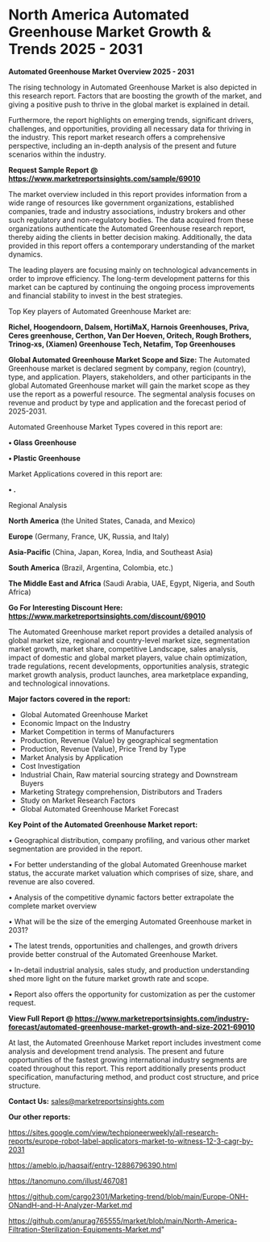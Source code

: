 # North America Automated Greenhouse Market Growth & Trends 2025 - 2031

<Strong> Automated Greenhouse Market Overview 2025 - 2031</strong>

The rising technology in Automated Greenhouse Market is also depicted in this research report. Factors that are boosting the growth of the market, and giving a positive push to thrive in the global market is explained in detail.

Furthermore, the report highlights on emerging trends, significant drivers, challenges, and opportunities, providing all necessary data for thriving in the industry. This report market research offers a comprehensive perspective, including an in-depth analysis of the present and future scenarios within the industry.

<strong>Request Sample Report @ <a href=https://www.marketreportsinsights.com/sample/69010>https://www.marketreportsinsights.com/sample/69010</a></strong>

The market overview included in this report provides information from a wide range of resources like government organizations, established companies, trade and industry associations, industry brokers and other such regulatory and non-regulatory bodies. The data acquired from these organizations authenticate the Automated Greenhouse research report, thereby aiding the clients in better decision making. Additionally, the data provided in this report offers a contemporary understanding of the market dynamics.

The leading players are focusing mainly on technological advancements in order to improve efficiency. The long-term development patterns for this market can be captured by continuing the ongoing process improvements and financial stability to invest in the best strategies.

Top Key players of Automated Greenhouse Market are:

<strong>Richel, Hoogendoorn, Dalsem, HortiMaX, Harnois Greenhouses, Priva, Ceres greenhouse, Certhon, Van Der Hoeven, Oritech, Rough Brothers, Trinog-xs, (Xiamen) Greenhouse Tech, Netafim, Top Greenhouses</strong>

<strong><b>Global Automated Greenhouse Market Scope and Size:</b></strong>
The Automated Greenhouse market is declared segment by company, region (country), type, and application. Players, stakeholders, and other participants in the global Automated Greenhouse market will gain the market scope as they use the report as a powerful resource. The segmental analysis focuses on revenue and product by type and application and the forecast period of 2025-2031.

Automated Greenhouse Market Types covered in this report are:

<strong>• Glass Greenhouse

• Plastic Greenhouse</strong>

Market Applications covered in this report are:

<strong>• .</strong> 

Regional Analysis

<strong>North America</strong> (the United States, Canada, and Mexico)

<strong>Europe</strong> (Germany, France, UK, Russia, and Italy)

<strong>Asia-Pacific</strong> (China, Japan, Korea, India, and Southeast Asia)

<strong>South America</strong> (Brazil, Argentina, Colombia, etc.)

<strong>The Middle East and Africa</strong> (Saudi Arabia, UAE, Egypt, Nigeria, and South Africa)

<strong>Go For Interesting Discount Here: <a href=https://www.marketreportsinsights.com/discount/69010>https://www.marketreportsinsights.com/discount/69010</a></strong>

The Automated Greenhouse market report provides a detailed analysis of global market size, regional and country-level market size, segmentation market growth, market share, competitive Landscape, sales analysis, impact of domestic and global market players, value chain optimization, trade regulations, recent developments, opportunities analysis, strategic market growth analysis, product launches, area marketplace expanding, and technological innovations.

<strong><b>Major factors covered in the report:</b></strong>
<ul>
  <li>Global Automated Greenhouse Market </li>
  <li>Economic Impact on the Industry</li>
  <li>Market Competition in terms of Manufacturers</li>
  <li>Production, Revenue (Value) by geographical segmentation</li>
  <li>Production, Revenue (Value), Price Trend by Type</li>
  <li>Market Analysis by Application</li>
  <li>Cost Investigation</li>
  <li>Industrial Chain, Raw material sourcing strategy and Downstream Buyers</li>
  <li>Marketing Strategy comprehension, Distributors and Traders</li>
  <li>Study on Market Research Factors</li>
  <li>Global Automated Greenhouse Market Forecast</li>
</ul>

<strong><b>Key Point of the Automated Greenhouse Market report:</b></strong>

• Geographical distribution, company profiling, and various other market segmentation are provided in the report.

• For better understanding of the global Automated Greenhouse market status, the accurate market valuation which comprises of size, share, and revenue are also covered.

• Analysis of the competitive dynamic factors better extrapolate the complete market overview

• What will be the size of the emerging Automated Greenhouse market in 2031?

• The latest trends, opportunities and challenges, and growth drivers provide better construal of the Automated Greenhouse Market.

• In-detail industrial analysis, sales study, and production understanding shed more light on the future market growth rate and scope.

• Report also offers the opportunity for customization as per the customer request.

<strong><b>View Full Report @ <a href=https://www.marketreportsinsights.com/industry-forecast/automated-greenhouse-market-growth-and-size-2021-69010>https://www.marketreportsinsights.com/industry-forecast/automated-greenhouse-market-growth-and-size-2021-69010</a></b></strong>


At last, the Automated Greenhouse Market report includes investment come analysis and development trend analysis. The present and future opportunities of the fastest growing international industry segments are coated throughout this report. This report additionally presents product specification, manufacturing method, and product cost structure, and price structure.

<strong>Contact Us:</strong>
sales@marketreportsinsights.com

<strong>Our other reports:</strong>

<a href=https://sites.google.com/view/techpioneerweekly/all-research-reports/europe-robot-label-applicators-market-to-witness-12-3-cagr-by-2031>https://sites.google.com/view/techpioneerweekly/all-research-reports/europe-robot-label-applicators-market-to-witness-12-3-cagr-by-2031</a>

<a href=https://ameblo.jp/haqsaif/entry-12886796390.html>https://ameblo.jp/haqsaif/entry-12886796390.html</a>

<a href=https://tanomuno.com/illust/467081>https://tanomuno.com/illust/467081</a>

<a href=https://github.com/cargo2301/Marketing-trend/blob/main/Europe-ONH-ONandH-and-H-Analyzer-Market.md>https://github.com/cargo2301/Marketing-trend/blob/main/Europe-ONH-ONandH-and-H-Analyzer-Market.md</a>

<a href=https://github.com/anurag765555/market/blob/main/North-America-Filtration-Sterilization-Equipments-Market.md>https://github.com/anurag765555/market/blob/main/North-America-Filtration-Sterilization-Equipments-Market.md</a>"
